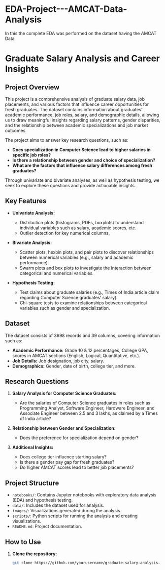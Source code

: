# EDA-Project---AMCAT-Data-Analysis
In this the complete EDA was performed on the dataset having the AMCAT Data

# Graduate Salary Analysis and Career Insights

## Project Overview

This project is a comprehensive analysis of graduate salary data, job placements, and various factors that influence career opportunities for fresh graduates. The dataset contains information about graduates' academic performance, job roles, salary, and demographic details, allowing us to draw meaningful insights regarding salary patterns, gender disparities, and the relationship between academic specializations and job market outcomes.

The project aims to answer key research questions, such as:
- **Does specialization in Computer Science lead to higher salaries in specific job roles?**
- **Is there a relationship between gender and choice of specialization?**
- **What are the factors that influence salary differences among fresh graduates?**

Through univariate and bivariate analyses, as well as hypothesis testing, we seek to explore these questions and provide actionable insights.

## Key Features

- **Univariate Analysis:** 
  - Distribution plots (histograms, PDFs, boxplots) to understand individual variables such as salary, academic scores, etc.
  - Outlier detection for key numerical columns.
  
- **Bivariate Analysis:** 
  - Scatter plots, hexbin plots, and pair plots to discover relationships between numerical variables (e.g., salary and academic performance).
  - Swarm plots and box plots to investigate the interaction between categorical and numerical variables.
  
- **Hypothesis Testing:** 
  - Test claims about graduate salaries (e.g., Times of India article claim regarding Computer Science graduates' salary).
  - Chi-square tests to examine relationships between categorical variables such as gender and specialization.

## Dataset

The dataset consists of 3998 records and 39 columns, covering information such as:
- **Academic Performance:** Grade 10 & 12 percentages, College GPA, scores in AMCAT sections (English, Logical, Quantitative, etc.).
- **Job Details:** Job designation, job city, salary.
- **Demographics:** Gender, date of birth, college tier, and more.

## Research Questions

1. **Salary Analysis for Computer Science Graduates:**
   - Are the salaries of Computer Science graduates in roles such as Programming Analyst, Software Engineer, Hardware Engineer, and Associate Engineer between 2.5 and 3 lakhs, as claimed by a Times of India article?
   
2. **Relationship between Gender and Specialization:**
   - Does the preference for specialization depend on gender?

3. **Additional Insights:**
   - Does college tier influence starting salary?
   - Is there a gender pay gap for fresh graduates?
   - Do higher AMCAT scores lead to better job placements?

## Project Structure

- `notebooks/`: Contains Jupyter notebooks with exploratory data analysis (EDA) and hypothesis testing.
- `data/`: Includes the dataset used for analysis.
- `images/`: Visualizations generated during the analysis.
- `scripts/`: Python scripts for running the analysis and creating visualizations.
- `README.md`: Project documentation.

## How to Use

1. **Clone the repository:**
   ```bash
   git clone https://github.com/yourusername/graduate-salary-analysis.git
